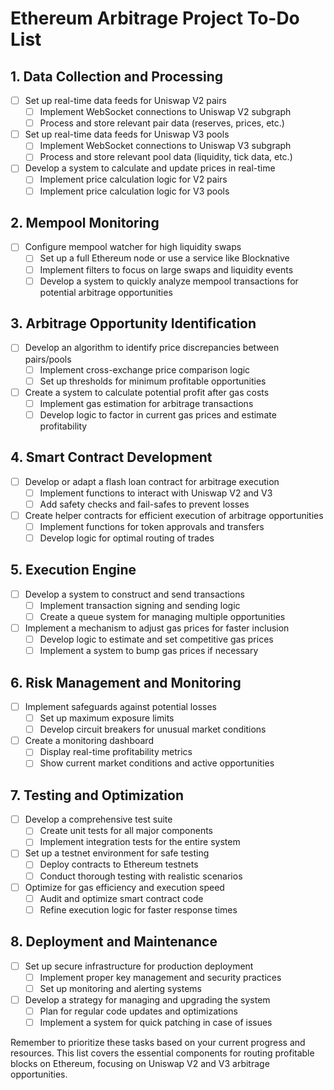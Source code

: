 # Ethereum Arbitrage Project To-Do List

## 1. Data Collection and Processing

- [ ] Set up real-time data feeds for Uniswap V2 pairs
  - [ ] Implement WebSocket connections to Uniswap V2 subgraph
  - [ ] Process and store relevant pair data (reserves, prices, etc.)

- [ ] Set up real-time data feeds for Uniswap V3 pools
  - [ ] Implement WebSocket connections to Uniswap V3 subgraph
  - [ ] Process and store relevant pool data (liquidity, tick data, etc.)

- [ ] Develop a system to calculate and update prices in real-time
  - [ ] Implement price calculation logic for V2 pairs
  - [ ] Implement price calculation logic for V3 pools

## 2. Mempool Monitoring

- [ ] Configure mempool watcher for high liquidity swaps
  - [ ] Set up a full Ethereum node or use a service like Blocknative
  - [ ] Implement filters to focus on large swaps and liquidity events
  - [ ] Develop a system to quickly analyze mempool transactions for potential arbitrage opportunities

## 3. Arbitrage Opportunity Identification

- [ ] Develop an algorithm to identify price discrepancies between pairs/pools
  - [ ] Implement cross-exchange price comparison logic
  - [ ] Set up thresholds for minimum profitable opportunities

- [ ] Create a system to calculate potential profit after gas costs
  - [ ] Implement gas estimation for arbitrage transactions
  - [ ] Develop logic to factor in current gas prices and estimate profitability

## 4. Smart Contract Development

- [ ] Develop or adapt a flash loan contract for arbitrage execution
  - [ ] Implement functions to interact with Uniswap V2 and V3
  - [ ] Add safety checks and fail-safes to prevent losses

- [ ] Create helper contracts for efficient execution of arbitrage opportunities
  - [ ] Implement functions for token approvals and transfers
  - [ ] Develop logic for optimal routing of trades

## 5. Execution Engine

- [ ] Develop a system to construct and send transactions
  - [ ] Implement transaction signing and sending logic
  - [ ] Create a queue system for managing multiple opportunities

- [ ] Implement a mechanism to adjust gas prices for faster inclusion
  - [ ] Develop logic to estimate and set competitive gas prices
  - [ ] Implement a system to bump gas prices if necessary

## 6. Risk Management and Monitoring

- [ ] Implement safeguards against potential losses
  - [ ] Set up maximum exposure limits
  - [ ] Develop circuit breakers for unusual market conditions

- [ ] Create a monitoring dashboard
  - [ ] Display real-time profitability metrics
  - [ ] Show current market conditions and active opportunities

## 7. Testing and Optimization

- [ ] Develop a comprehensive test suite
  - [ ] Create unit tests for all major components
  - [ ] Implement integration tests for the entire system

- [ ] Set up a testnet environment for safe testing
  - [ ] Deploy contracts to Ethereum testnets
  - [ ] Conduct thorough testing with realistic scenarios

- [ ] Optimize for gas efficiency and execution speed
  - [ ] Audit and optimize smart contract code
  - [ ] Refine execution logic for faster response times

## 8. Deployment and Maintenance

- [ ] Set up secure infrastructure for production deployment
  - [ ] Implement proper key management and security practices
  - [ ] Set up monitoring and alerting systems

- [ ] Develop a strategy for managing and upgrading the system
  - [ ] Plan for regular code updates and optimizations
  - [ ] Implement a system for quick patching in case of issues

Remember to prioritize these tasks based on your current progress and resources. This list covers the essential components for routing profitable blocks on Ethereum, focusing on Uniswap V2 and V3 arbitrage opportunities.
